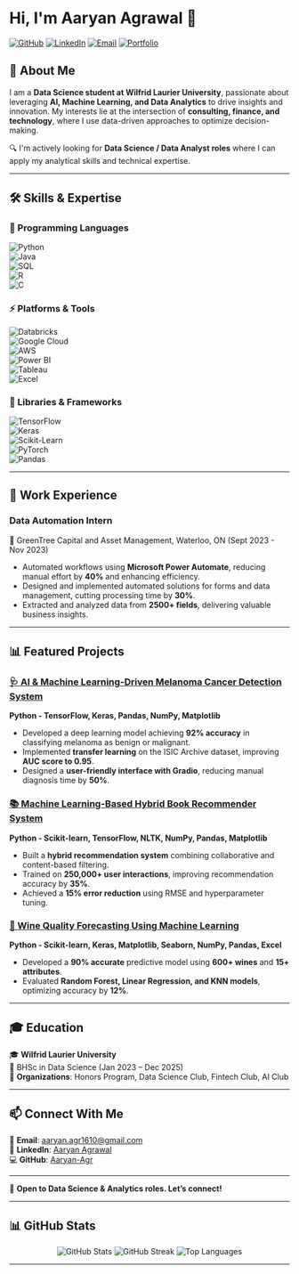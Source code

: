# Hi, I'm Aaryan Agrawal 👋  

[![GitHub](https://img.shields.io/badge/GitHub-Aaryan--Agr-181717?style=flat&logo=github)](https://github.com/Aaryan-Agr)
[![LinkedIn](https://img.shields.io/badge/LinkedIn-Aaryan%20Agrawal-0A66C2?style=flat&logo=linkedin&logoColor=white)](https://www.linkedin.com/in/aaryan-agrawal01)
[![Email](https://img.shields.io/badge/Email-aaryan.agr1610%40gmail.com-D14836?style=flat&logo=gmail&logoColor=white)](mailto:aaryan.agr1610@gmail.com)
[![Portfolio](https://img.shields.io/badge/Portfolio-Coming%20Soon-blue?style=flat&logo=code)](#)

## 🚀 About Me  
I am a **Data Science student at Wilfrid Laurier University**, passionate about leveraging **AI, Machine Learning, and Data Analytics** to drive insights and innovation. My interests lie at the intersection of **consulting, finance, and technology**, where I use data-driven approaches to optimize decision-making.  

🔍 I'm actively looking for **Data Science / Data Analyst roles** where I can apply my analytical skills and technical expertise.  

---

## 🛠️ Skills & Expertise  

### 🚀 Programming Languages  
![Python](https://img.shields.io/badge/Python-3776AB?style=flat&logo=python&logoColor=white)  
![Java](https://img.shields.io/badge/Java-007396?style=flat&logo=java&logoColor=white)  
![SQL](https://img.shields.io/badge/SQL-4479A1?style=flat&logo=sqlite&logoColor=white)  
![R](https://img.shields.io/badge/R-276DC3?style=flat&logo=r&logoColor=white)  
![C](https://img.shields.io/badge/C-00599C?style=flat&logo=c&logoColor=white)  

### ⚡ Platforms & Tools  
![Databricks](https://img.shields.io/badge/Databricks-FF3621?style=flat&logo=databricks&logoColor=white)  
![Google Cloud](https://img.shields.io/badge/Google%20Cloud-4285F4?style=flat&logo=google-cloud&logoColor=white)  
![AWS](https://img.shields.io/badge/AWS-232F3E?style=flat&logo=amazon-aws&logoColor=white)  
![Power BI](https://img.shields.io/badge/Power%20BI-F2C811?style=flat&logo=power-bi&logoColor=black)  
![Tableau](https://img.shields.io/badge/Tableau-E97627?style=flat&logo=tableau&logoColor=white)  
![Excel](https://img.shields.io/badge/Excel-217346?style=flat&logo=microsoft-excel&logoColor=white)  

### 🔬 Libraries & Frameworks  
![TensorFlow](https://img.shields.io/badge/TensorFlow-FF6F00?style=flat&logo=tensorflow&logoColor=white)  
![Keras](https://img.shields.io/badge/Keras-D00000?style=flat&logo=keras&logoColor=white)  
![Scikit-Learn](https://img.shields.io/badge/Scikit--Learn-F7931E?style=flat&logo=scikit-learn&logoColor=white)  
![PyTorch](https://img.shields.io/badge/PyTorch-EE4C2C?style=flat&logo=pytorch&logoColor=white)  
![Pandas](https://img.shields.io/badge/Pandas-150458?style=flat&logo=pandas&logoColor=white)  

---

## 💼 Work Experience  

### **Data Automation Intern**  
📍 GreenTree Capital and Asset Management, Waterloo, ON (Sept 2023 - Nov 2023)  
- Automated workflows using **Microsoft Power Automate**, reducing manual effort by **40%** and enhancing efficiency.  
- Designed and implemented automated solutions for forms and data management, cutting processing time by **30%**.  
- Extracted and analyzed data from **2500+ fields**, delivering valuable business insights.  

---

## 📊 Featured Projects  

### **[🩺 AI & Machine Learning-Driven Melanoma Cancer Detection System](https://github.com/Aaryan-Agr/Melanoma-Detection)**  
**Python - TensorFlow, Keras, Pandas, NumPy, Matplotlib**  
- Developed a deep learning model achieving **92% accuracy** in classifying melanoma as benign or malignant.  
- Implemented **transfer learning** on the ISIC Archive dataset, improving **AUC score to 0.95**.  
- Designed a **user-friendly interface with Gradio**, reducing manual diagnosis time by **50%**.  

### **[📚 Machine Learning-Based Hybrid Book Recommender System](https://github.com/Aaryan-Agr/Book-Recommender)**  
**Python - Scikit-learn, TensorFlow, NLTK, NumPy, Pandas, Matplotlib**  
- Built a **hybrid recommendation system** combining collaborative and content-based filtering.  
- Trained on **250,000+ user interactions**, improving recommendation accuracy by **35%**.  
- Achieved a **15% error reduction** using RMSE and hyperparameter tuning.  

### **[🍷 Wine Quality Forecasting Using Machine Learning](https://github.com/Aaryan-Agr/Wine-Quality-Prediction)**  
**Python - Scikit-learn, Keras, Matplotlib, Seaborn, NumPy, Pandas, Excel**  
- Developed a **90% accurate** predictive model using **600+ wines** and **15+ attributes**.  
- Evaluated **Random Forest, Linear Regression, and KNN models**, optimizing accuracy by **12%**.  

---

## 🎓 Education  

🎓 **Wilfrid Laurier University**  
📍 BHSc in Data Science (Jan 2023 – Dec 2025)  
📌 **Organizations**: Honors Program, Data Science Club, Fintech Club, AI Club  

---

## 📫 Connect With Me  

📧 **Email**: [aaryan.agr1610@gmail.com](mailto:aaryan.agr1610@gmail.com)  
🔗 **LinkedIn**: [Aaryan Agrawal](https://www.linkedin.com/in/aaryan-agrawal01)  
💻 **GitHub**: [Aaryan-Agr](https://github.com/Aaryan-Agr)  

---

🚀 **Open to Data Science & Analytics roles. Let’s connect!**  

---

## 📊 GitHub Stats  

<p align="center">
  <img src="https://github-readme-stats.vercel.app/api?username=Aaryan-Agr&show_icons=true&theme=radical" alt="GitHub Stats" />
  <img src="https://github-readme-streak-stats.herokuapp.com/?user=Aaryan-Agr&theme=radical" alt="GitHub Streak" />
  <img src="https://github-readme-stats.vercel.app/api/top-langs/?username=Aaryan-Agr&layout=compact&theme=radical" alt="Top Languages" />
</p>

---
